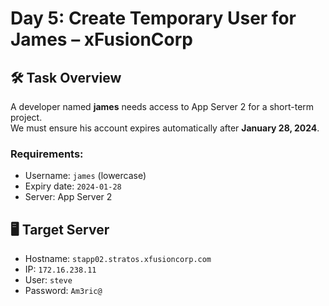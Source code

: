 # Day 5: Create Temporary User for James – xFusionCorp

## 🛠️ Task Overview

A developer named **james** needs access to App Server 2 for a short-term project.  
We must ensure his account expires automatically after **January 28, 2024**.

### Requirements:
- Username: `james` (lowercase)
- Expiry date: `2024-01-28`
- Server: App Server 2

## 🖥️ Target Server

- Hostname: `stapp02.stratos.xfusioncorp.com`
- IP: `172.16.238.11`
- User: `steve`
- Password: `Am3ric@`
